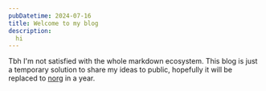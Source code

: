 ```yaml
---
pubDatetime: 2024-07-16
title: Welcome to my blog
description:
  hi
---
```


Tbh I'm not satisfied with the whole markdown ecosystem.
This blog is just a temporary solution to share my ideas to public, hopefully it will be replaced to [norg] in a year.

[norg]: https://github.com/nvim-neorg/norg-specs
